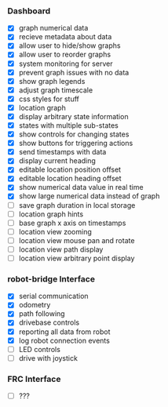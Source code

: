 ### Dashboard
- [x] graph numerical data
- [x] recieve metadata about data
- [x] allow user to hide/show graphs
- [x] allow user to reorder graphs
- [x] system monitoring for server
- [x] prevent graph issues with no data
- [x] show graph legends
- [x] adjust graph timescale
- [x] css styles for stuff
- [x] location graph
- [x] display arbitrary state information
- [x] states with multiple sub-states
- [x] show controls for changing states
- [x] show buttons for triggering actions
- [x] send timestamps with data
- [x] display current heading
- [x] editable location position offset
- [x] editable location heading offset
- [x] show numerical data value in real time
- [x] show large numerical data instead of graph
- [ ] save graph duration in local storage
- [ ] location graph hints
- [ ] base graph x axis on timestamps
- [ ] location view zooming
- [ ] location view mouse pan and rotate
- [ ] location view path display
- [ ] location view arbitrary point display

### robot-bridge Interface
- [x] serial communication
- [x] odometry
- [x] path following
- [x] drivebase controls
- [x] reporting all data from robot
- [x] log robot connection events
- [ ] LED controls
- [ ] drive with joystick

### FRC Interface
- [ ] ???
